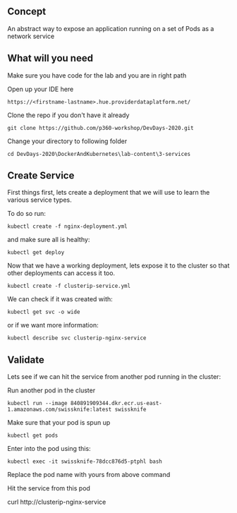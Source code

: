 
## Concept

An abstract way to expose an application running on a set of Pods as a network service


## What will you need

Make sure you have code for the lab and you are in right path

Open up your IDE here

`https://<firstname-lastname>.hue.providerdataplatform.net/`

Clone the repo if you don't have it already

`git clone https://github.com/p360-workshop/DevDays-2020.git`

Change your directory to following folder

`cd DevDays-2020\DockerAndKubernetes\lab-content\3-services`


## Create Service

First things first, lets create a deployment that we will use to learn the various service types.

To do so run:

`kubectl create -f nginx-deployment.yml`

and make sure all is healthy:

`kubectl get deploy`

Now that we have a working deployment, lets expose it to the cluster so that other deployments can access it too.

`kubectl create -f clusterip-service.yml`

We can check if it was created with:

`kubectl get svc -o wide`

or if we want more information:

`kubectl describe svc clusterip-nginx-service`

## Validate

Lets see if we can hit the service from another pod running in the cluster:

Run another pod in the cluster

`kubectl run --image 840891909344.dkr.ecr.us-east-1.amazonaws.com/swissknife:latest swissknife`

Make sure that your pod is spun up

`kubectl get pods`


Enter into the pod using this:

`kubectl exec -it swissknife-78dcc876d5-ptphl bash`

Replace the pod name with yours from above command


Hit the service from this pod

curl http://clusterip-nginx-service